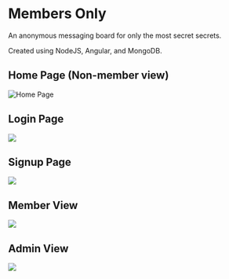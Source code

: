 # Members Only

An anonymous messaging board for only the most secret secrets.

Created using NodeJS, Angular, and MongoDB.


## Home Page (Non-member view)
![Home Page](https://i.imgur.com/WsJvSbQ.png)


## Login Page
![](https://i.imgur.com/Tz9mwHM.png)

## Signup Page
![](https://i.imgur.com/gnT7wA7.png)

## Member View
![](https://i.imgur.com/5oDIOU6.png)

## Admin View
![](https://i.imgur.com/gFKsmGx.png)
